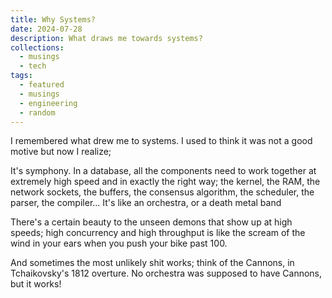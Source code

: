 ```yaml
---
title: Why Systems?
date: 2024-07-28
description: What draws me towards systems?
collections:
  - musings
  - tech
tags:
  - featured
  - musings
  - engineering
  - random
---
```

I remembered what drew me to systems. I used to think it was not a good motive but now I realize; 

It's symphony. In a database, all the components need to work together at extremely high speed and in exactly the right way; the kernel, the RAM, the network sockets, the buffers, the consensus algorithm, the scheduler, the parser, the compiler... It's like an orchestra, or a death metal band

There's a certain beauty to the unseen demons that show up at high speeds; high concurrency and high throughput is like the scream of the wind in your ears when you push your bike past 100. 

And sometimes the most unlikely shit works; think of the Cannons, in Tchaikovsky's 1812 overture. No orchestra was supposed to have Cannons, but it works!


